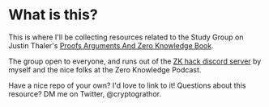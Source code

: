 # What is this?
This is where I'll be collecting resources related to the Study Group on Justin Thaler's [Proofs
Arguments And Zero Knowledge
Book](https://people.cs.georgetown.edu/jthaler/ProofsArgsAndZK.pdf).

The group open to everyone, and runs out of the [ZK hack discord
server](https://www.zkhack.dev/) by myself and the nice folks at the Zero Knowledge
Podcast.

Have a nice repo of your own? I'd love to link to it!
Questions about this resource? DM me on Twitter, @cryptograthor.
